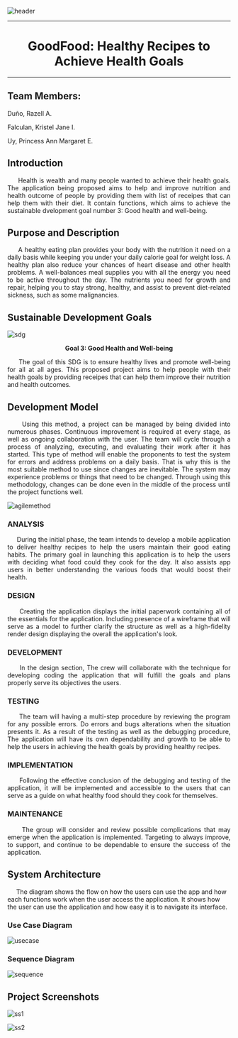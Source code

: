 ![header](https://github.com/PrncssAnnMrgrtUy/GoodFood-Healthy-Recipe-to-Achieve-Health-Goals/assets/114508738/927685e7-3cb5-408d-932f-2d3f2ada0c3c)


***
<h1 align="center">GoodFood: Healthy Recipes to Achieve Health Goals</h1>

***

<h2>Team Members:</h2>
<p>Duño, Razell A.</p>
<p>Falculan, Kristel Jane I.</p>
<p>Uy, Princess Ann Margaret E.</p>

<h2>Introduction</h2>

<p align="justify">&nbsp;&nbsp;&nbsp;&nbsp;&nbsp;Health is wealth and many people wanted to achieve their health goals. The application being proposed aims to help and improve nutrition and health outcome of people by providing them with list of receipes that can help them with their diet. It contain functions, which aims to achieve the sustainable dvelopment goal number 3: Good health and well-being.</p>

<h2>Purpose and Description</h2>

<p align="justify">&nbsp;&nbsp;&nbsp;&nbsp;&nbsp;A healthy eating plan provides your body with the nutrition it need on a daily basis while keeping you under your daily calorie goal for weight loss. A healthy plan also reduce your chances of heart disease and other health problems. A well-balances meal supplies you with all the energy you need to be active throughout the day. The nutrients you need for growth and repair, helping you to stay strong, healthy, and assist to prevent diet-related sickness, such as some malignancies.</p>


<h2>Sustainable Development Goals</h2>


![sdg](https://github.com/PrncssAnnMrgrtUy/GoodFood-Healthy-Recipe-to-Achieve-Health-Goals/assets/114508738/24c5450f-57af-490b-971c-b6e7bcbae069)



<p align="center"><strong>Goal 3: Good Health and Well-being</strong></p>
  
<p align="justify">&nbsp;&nbsp;&nbsp;&nbsp;&nbsp;The goal of this SDG is to ensure healthy lives and promote well-being for all at all ages. This proposed project aims to help people with their health goals by providing receipes that can help them improve their nutrition and health outcomes.</p>

<h2>Development Model</h2>
<p align="justify">&nbsp;&nbsp;&nbsp;&nbsp;&nbsp;Using this method, a project can be managed by being divided into numerous phases. Continuous improvement is required at every stage, as well as ongoing collaboration with the user. The team will cycle through a process of analyzing, executing, and evaluating their work after it has started. This type of method will enable the proponents to test the system for errors and address problems on a daily basis. That is why this is the most suitable method to use since changes are inevitable. The system may experience problems or things that need to be changed. Through using this methodology, changes can be done even in the middle of the process until the project functions well.</p>

![agilemethod](https://github.com/PrncssAnnMrgrtUy/GoodFood-Healthy-Recipe-to-Achieve-Health-Goals/assets/114508738/932ef12c-eba4-487a-8184-25698979dd65)

<h3>ANALYSIS</h3>
     <p align="justify">&nbsp;&nbsp;&nbsp;&nbsp;&nbsp;During the initial phase, the team intends to develop a mobile application to deliver healthy recipes to help the users maintain their good eating habits. The primary goal in launching this application is to help the users with deciding what food could they cook for the day. It also assists app users in better understanding the various foods that would boost their health.</p>

<h3>DESIGN</h3>
     <p align="justify">&nbsp;&nbsp;&nbsp;&nbsp;&nbsp;Creating the application displays the initial paperwork containing all of the essentials for the application. Including presence of a wireframe that will serve as a model to further clarify the structure as well as a high-fidelity render design displaying the overall the application's look.</p>

<h3>DEVELOPMENT</h3>
    <p align="justify">&nbsp;&nbsp;&nbsp;&nbsp;&nbsp;In the design section, The crew will collaborate with the technique for developing coding the application that will fulfill the goals and plans properly serve its objectives the users.</p>

<h3>TESTING</h3>
    <p align="justify">&nbsp;&nbsp;&nbsp;&nbsp;&nbsp;The team will having a multi-step procedure by reviewing the program for any possible errors. Do errors and bugs alterations when the situation presents it. As a result of the testing as well as the debugging procedure, The application will have its own dependability and growth to be able to help the users in achieving the health goals by providing healthy recipes. </p>

<h3>IMPLEMENTATION</h3>
   <p align="justify">&nbsp;&nbsp;&nbsp;&nbsp;&nbsp;Following the effective conclusion of the debugging and testing of the application, it will be implemented and accessible to the users that can serve as a guide on what healthy food should they cook for themselves.</p>

<h3>MAINTENANCE</h3>
     <p align="justify">&nbsp;&nbsp;&nbsp;&nbsp;&nbsp;The group will consider and review possible complications that may emerge when the application is implemented. Targeting to always improve, to support, and continue to be dependable to ensure the success of the application.</p>

<h2>System Architecture</h2>
<p>&nbsp;&nbsp;&nbsp;&nbsp;&nbsp;The diagram shows the flow on how the users can use the app and how each functions work when the user access the application. It shows how the user can use the application and how easy it is to navigate its interface.</p>

<h3>Use Case Diagram</h3>

![usecase](https://github.com/PrncssAnnMrgrtUy/GoodFood-Healthy-Recipe-to-Achieve-Health-Goals/assets/114508738/c504b125-1957-45f0-9c00-4ea215b7ab00)

<h3>Sequence Diagram</h3>

![sequence](https://github.com/PrncssAnnMrgrtUy/GoodFood-Healthy-Recipe-to-Achieve-Health-Goals/assets/114508738/a0e85141-41d2-43fc-8864-2439a5eaad96)



<h2>Project Screenshots</h2>

![ss1](https://github.com/PrncssAnnMrgrtUy/GoodFood-Healthy-Recipe-to-Achieve-Health-Goals/assets/114508738/03baa88d-3db0-4847-b80c-20798fbe485b)

![ss2](https://github.com/PrncssAnnMrgrtUy/GoodFood-Healthy-Recipe-to-Achieve-Health-Goals/assets/114508738/4d9cac6d-e36c-4121-a4cc-b47bbee72bb9)



